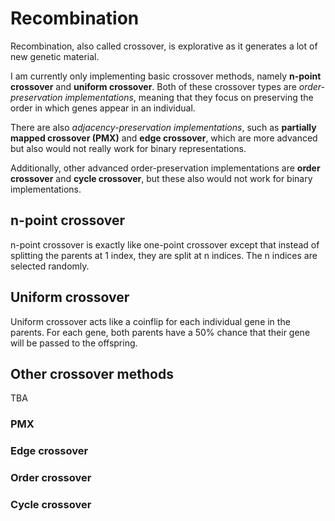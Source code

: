 # Recombination

Recombination, also called crossover, is explorative as it generates a lot of new genetic material.

I am currently only implementing basic crossover methods, namely **n-point crossover** and **uniform crossover**. 
Both of these crossover types are *order-preservation implementations*, meaning that they focus on preserving the order in which genes appear in an individual. 

There are also *adjacency-preservation implementations*, such as **partially mapped crossover (PMX)** and **edge crossover**, which are more advanced but also 
would not really work for binary representations. 

Additionally, other advanced order-preservation implementations are **order crossover** and **cycle crossover**, but these also would not work for 
binary implementations.

## n-point crossover

n-point crossover is exactly like one-point crossover except that instead of splitting the parents at 1 index, they are split at n indices. The n indices are selected randomly.

## Uniform crossover 

Uniform crossover acts like a coinflip for each individual gene in the parents. For each gene, both parents have a 50% chance that their gene will be passed to the offspring.

## Other crossover methods

TBA

### PMX

### Edge crossover

### Order crossover

### Cycle crossover
